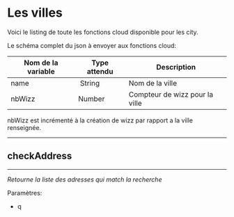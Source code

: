# Les villes

Voici le listing de toute les fonctions cloud disponible pour les city.

Le schéma complet du json à envoyer aux fonctions cloud:

| Nom de la variable | Type attendu                 | Description|
| ------------------ | ---------------------------- | ------ |
 name | String | Nom de la ville
 nbWizz | Number | Compteur de wizz pour la ville

nbWizz est incrémenté à la création de wizz par rapport a la ville renseignée.

----------------------
## checkAddress
----------------------

*Retourne la liste des adresses qui match la recherche*

Paramètres:

* q
